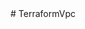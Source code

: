 <mxfile host="app.diagrams.net" modified="2023-07-03T11:39:09.771Z" agent="Mozilla/5.0 (Windows NT 10.0; Win64; x64) AppleWebKit/537.36 (KHTML, like Gecko) Chrome/114.0.0.0 Safari/537.36" etag="TV53Prlb8jW3y31G_WLF" version="21.3.3" type="device">
  <diagram name="Page-1" id="GtFMFcPw0Rscw-Qx1ujX">
    <mxGraphModel dx="1434" dy="1900" grid="1" gridSize="10" guides="1" tooltips="1" connect="1" arrows="1" fold="1" page="1" pageScale="1" pageWidth="850" pageHeight="1100" math="0" shadow="0">
      <root>
        <mxCell id="0" />
        <mxCell id="1" parent="0" />
        <mxCell id="39Jxf6Hnct3Z94-lEbiL-2" value="" style="whiteSpace=wrap;html=1;aspect=fixed;" vertex="1" parent="1">
          <mxGeometry x="270" y="-260" width="780" height="780" as="geometry" />
        </mxCell>
        <mxCell id="39Jxf6Hnct3Z94-lEbiL-17" style="edgeStyle=orthogonalEdgeStyle;rounded=0;orthogonalLoop=1;jettySize=auto;html=1;" edge="1" parent="1" source="39Jxf6Hnct3Z94-lEbiL-3" target="39Jxf6Hnct3Z94-lEbiL-12">
          <mxGeometry relative="1" as="geometry" />
        </mxCell>
        <mxCell id="39Jxf6Hnct3Z94-lEbiL-3" value="" style="outlineConnect=0;dashed=0;verticalLabelPosition=bottom;verticalAlign=top;align=center;html=1;shape=mxgraph.aws3.virtual_private_cloud;fillColor=#F58534;gradientColor=none;" vertex="1" parent="1">
          <mxGeometry x="270" y="-260" width="79.5" height="54" as="geometry" />
        </mxCell>
        <mxCell id="39Jxf6Hnct3Z94-lEbiL-8" style="edgeStyle=orthogonalEdgeStyle;rounded=0;orthogonalLoop=1;jettySize=auto;html=1;" edge="1" parent="1" source="39Jxf6Hnct3Z94-lEbiL-4" target="39Jxf6Hnct3Z94-lEbiL-7">
          <mxGeometry relative="1" as="geometry" />
        </mxCell>
        <mxCell id="39Jxf6Hnct3Z94-lEbiL-4" value="lambda func that using event bridge scheduler stop the machine at 19&amp;nbsp;" style="outlineConnect=0;dashed=0;verticalLabelPosition=bottom;verticalAlign=top;align=center;html=1;shape=mxgraph.aws3.lambda_function;fillColor=#F58534;gradientColor=none;" vertex="1" parent="1">
          <mxGeometry x="800" y="40" width="69" height="72" as="geometry" />
        </mxCell>
        <mxCell id="39Jxf6Hnct3Z94-lEbiL-9" style="edgeStyle=orthogonalEdgeStyle;rounded=0;orthogonalLoop=1;jettySize=auto;html=1;" edge="1" parent="1" source="39Jxf6Hnct3Z94-lEbiL-5" target="39Jxf6Hnct3Z94-lEbiL-7">
          <mxGeometry relative="1" as="geometry" />
        </mxCell>
        <mxCell id="39Jxf6Hnct3Z94-lEbiL-5" value="lambda func that using event bridge scheduler starts the machine at 7&amp;nbsp;" style="outlineConnect=0;dashed=0;verticalLabelPosition=bottom;verticalAlign=top;align=center;html=1;shape=mxgraph.aws3.lambda_function;fillColor=#F58534;gradientColor=none;" vertex="1" parent="1">
          <mxGeometry x="800" y="410" width="69" height="72" as="geometry" />
        </mxCell>
        <mxCell id="39Jxf6Hnct3Z94-lEbiL-14" style="edgeStyle=orthogonalEdgeStyle;rounded=0;orthogonalLoop=1;jettySize=auto;html=1;" edge="1" parent="1" source="39Jxf6Hnct3Z94-lEbiL-6" target="39Jxf6Hnct3Z94-lEbiL-13">
          <mxGeometry relative="1" as="geometry" />
        </mxCell>
        <mxCell id="39Jxf6Hnct3Z94-lEbiL-16" style="edgeStyle=orthogonalEdgeStyle;rounded=0;orthogonalLoop=1;jettySize=auto;html=1;entryX=0.692;entryY=0.038;entryDx=0;entryDy=0;entryPerimeter=0;" edge="1" parent="1" source="39Jxf6Hnct3Z94-lEbiL-6" target="39Jxf6Hnct3Z94-lEbiL-15">
          <mxGeometry relative="1" as="geometry" />
        </mxCell>
        <mxCell id="39Jxf6Hnct3Z94-lEbiL-6" value="EC2 MACHINE THAT RUNS ANSIBLE AND JENKINS SERVER" style="sketch=0;points=[[0,0,0],[0.25,0,0],[0.5,0,0],[0.75,0,0],[1,0,0],[0,1,0],[0.25,1,0],[0.5,1,0],[0.75,1,0],[1,1,0],[0,0.25,0],[0,0.5,0],[0,0.75,0],[1,0.25,0],[1,0.5,0],[1,0.75,0]];outlineConnect=0;fontColor=#232F3E;gradientColor=#F78E04;gradientDirection=north;fillColor=#D05C17;strokeColor=#ffffff;dashed=0;verticalLabelPosition=bottom;verticalAlign=top;align=center;html=1;fontSize=12;fontStyle=0;aspect=fixed;shape=mxgraph.aws4.resourceIcon;resIcon=mxgraph.aws4.ec2;" vertex="1" parent="1">
          <mxGeometry x="580" y="230" width="78" height="78" as="geometry" />
        </mxCell>
        <mxCell id="39Jxf6Hnct3Z94-lEbiL-10" style="edgeStyle=orthogonalEdgeStyle;rounded=0;orthogonalLoop=1;jettySize=auto;html=1;" edge="1" parent="1" source="39Jxf6Hnct3Z94-lEbiL-7" target="39Jxf6Hnct3Z94-lEbiL-6">
          <mxGeometry relative="1" as="geometry" />
        </mxCell>
        <mxCell id="39Jxf6Hnct3Z94-lEbiL-7" value="" style="sketch=0;points=[[0,0,0],[0.25,0,0],[0.5,0,0],[0.75,0,0],[1,0,0],[0,1,0],[0.25,1,0],[0.5,1,0],[0.75,1,0],[1,1,0],[0,0.25,0],[0,0.5,0],[0,0.75,0],[1,0.25,0],[1,0.5,0],[1,0.75,0]];outlineConnect=0;fontColor=#232F3E;gradientColor=#FF4F8B;gradientDirection=north;fillColor=#BC1356;strokeColor=#ffffff;dashed=0;verticalLabelPosition=bottom;verticalAlign=top;align=center;html=1;fontSize=12;fontStyle=0;aspect=fixed;shape=mxgraph.aws4.resourceIcon;resIcon=mxgraph.aws4.eventbridge;" vertex="1" parent="1">
          <mxGeometry x="840" y="250" width="50" height="50" as="geometry" />
        </mxCell>
        <mxCell id="39Jxf6Hnct3Z94-lEbiL-12" value="Vpc that is on the 10.0.0.0/16 network has 3 private sub nets and 3 public ones&amp;nbsp;&amp;nbsp;" style="rounded=1;whiteSpace=wrap;html=1;" vertex="1" parent="1">
          <mxGeometry x="270" y="-170" width="120" height="60" as="geometry" />
        </mxCell>
        <mxCell id="39Jxf6Hnct3Z94-lEbiL-13" value="internet gatewat" style="outlineConnect=0;dashed=0;verticalLabelPosition=bottom;verticalAlign=top;align=center;html=1;shape=mxgraph.aws3.internet_gateway;fillColor=#F58536;gradientColor=none;" vertex="1" parent="1">
          <mxGeometry x="610.5" y="-290" width="69" height="72" as="geometry" />
        </mxCell>
        <mxCell id="39Jxf6Hnct3Z94-lEbiL-15" value="Security group which contains the following rules&amp;nbsp;&lt;br&gt;ingress:22,8080,80&lt;br&gt;egress:wide open(from port 0 to port 0 in the tf file" style="fillColor=none;strokeColor=#DD3522;verticalAlign=top;fontStyle=0;fontColor=#DD3522;whiteSpace=wrap;html=1;" vertex="1" parent="1">
          <mxGeometry x="520" y="340" width="130" height="130" as="geometry" />
        </mxCell>
      </root>
    </mxGraphModel>
  </diagram>
</mxfile>
# TerraformVpc
